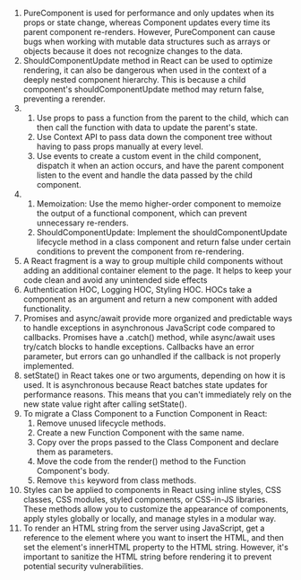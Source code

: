 1. PureComponent is used for performance and only updates when its props or state change, whereas Component updates every time its parent component re-renders. However, PureComponent can cause bugs when working with mutable data structures such as arrays or objects because it does not recognize changes to the data.
2. ShouldComponentUpdate method in React can be used to optimize rendering, it can also be dangerous when used in the context of a deeply nested component hierarchy. This is because a child component's shouldComponentUpdate method may return false, preventing a rerender.
3. 1) Use props to pass a function from the parent to the child, which can then call the function with data to update the parent's state.
   2) Use Context API to pass data down the component tree without having to pass props manually at every level.
   3) Use events to create a custom event in the child component, dispatch it when an action occurs, and have the parent component listen to the event and handle the data passed by the child component.
4. 1) Memoization: Use the memo higher-order component to memoize the output of a functional component, which can prevent unnecessary re-renders. 
   2) ShouldComponentUpdate: Implement the shouldComponentUpdate lifecycle method in a class component and return false under certain conditions to prevent the component from re-rendering.
5. A React fragment is a way to group multiple child components without adding an additional container element to the page. It helps to keep your code clean and avoid any unintended side effects
6. Authentication HOC, Logging HOC, Styling HOC. HOCs take a component as an argument and return a new component with added functionality.
7. Promises and async/await provide more organized and predictable ways to handle exceptions in asynchronous JavaScript code compared to callbacks. Promises have a .catch() method, while async/await uses try/catch blocks to handle exceptions. Callbacks have an error parameter, but errors can go unhandled if the callback is not properly implemented.
8. setState() in React takes one or two arguments, depending on how it is used. It is asynchronous because React batches state updates for performance reasons. This means that you can't immediately rely on the new state value right after calling setState().
9. To migrate a Class Component to a Function Component in React:
   1) Remove unused lifecycle methods.
   2) Create a new Function Component with the same name.
   3) Copy over the props passed to the Class Component and declare them as parameters.
   4) Move the code from the render() method to the Function Component's body.
   5) Remove ``this`` keyword from class methods.
10. Styles can be applied to components in React using inline styles, CSS classes, CSS modules, styled components, or CSS-in-JS libraries. These methods allow you to customize the appearance of components, apply styles globally or locally, and manage styles in a modular way.
11. To render an HTML string from the server using JavaScript, get a reference to the element where you want to insert the HTML, and then set the element's innerHTML property to the HTML string. However, it's important to sanitize the HTML string before rendering it to prevent potential security vulnerabilities.